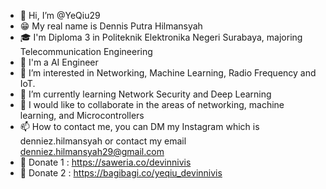 - 👋 Hi, I’m @YeQiu29
- 😁 My real name is Dennis Putra Hilmansyah
- 🎓 I'm Diploma 3 in Politeknik Elektronika Negeri Surabaya, majoring Telecommunication Engineering
- 🧠 I'm a AI Engineer
- 👀 I’m interested in Networking, Machine Learning, Radio Frequency and IoT.
- 🌱 I’m currently learning Network Security and Deep Learning
- 💞️ I would like to collaborate in the areas of networking, machine learning, and Microcontrollers
- 📫 How to contact me, you can DM my Instagram which is denniez.hilmansyah or contact my email denniez.hilmansyah29@gmail.com
- 🙏 Donate 1 : https://saweria.co/devinnivis
- 🤘 Donate 2 : https://bagibagi.co/yeqiu_devinnivis

<!---
YeQiu29/YeQiu29 is a ✨ special ✨ repository because its README.md (this file) appears on your GitHub profile.
You can click the Preview link to take a look at your changes.
--->

